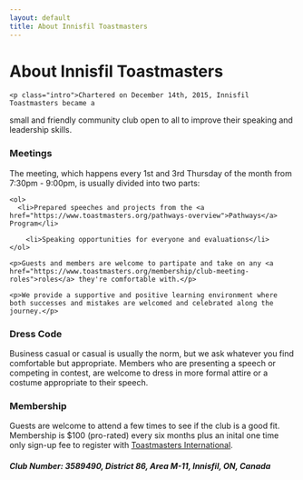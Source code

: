 ```yaml
---
layout: default
title: About Innisfil Toastmasters
---
```


<div class="post">
	<h1 class="pageTitle">About Innisfil Toastmasters</h1>

	<p class="intro">Chartered on December 14th, 2015, Innisfil Toastmasters became a
small and friendly community club open to all to improve their
speaking and leadership skills.</p>

<h3>Meetings</h3>
	<p>The meeting, which happens every 1st and 3rd Thursday of the month from 7:30pm - 9:00pm, is usually divided into two parts:</p>

	<ol>
	  <li>Prepared speeches and projects from the <a href="https://www.toastmasters.org/pathways-overview">Pathways</a> Program</li>	
		
		<li>Speaking opportunities for everyone and evaluations</li>
	</ol>

	<p>Guests and members are welcome to partipate and take on any <a href="https://www.toastmasters.org/membership/club-meeting-roles">roles</a> they're comfortable with.</p> 
	
	<p>We provide a supportive and positive learning environment where both successes and mistakes are welcomed and celebrated along the journey.</p>

<h3>Dress Code</h3>
<p>Business casual or casual is usually the norm, but we ask whatever you find comfortable but appropriate. Members who are presenting a speech or competing in contest, are welcome to dress in more formal attire or a costume appropriate to their speech.</p> 


<h3>Membership</h3>
<p>Guests are welcome to attend a few times to see if the club is a good fit. Membership is $100 (pro-rated) every six months plus an inital one time only sign-up fee to register with <a href="http://toastmasters.org">Toastmasters International</a>.</p>


<p>
	<h5>Club Number: 3589490, District 86, Area M-11, Innisfil, ON, Canada</h5>
</p>	
</div>
